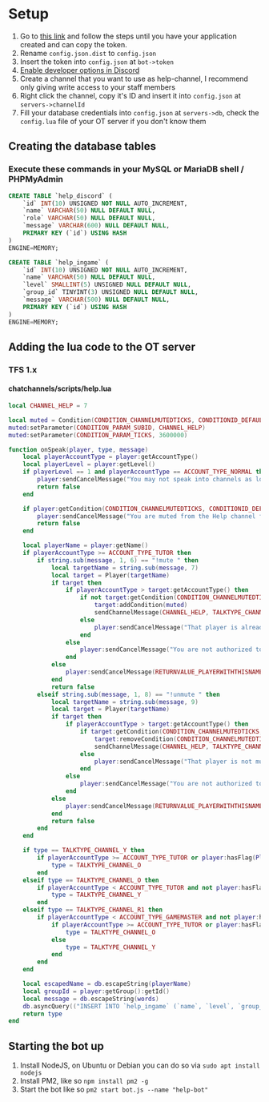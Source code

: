 # Setup

1. Go to [this link](https://discordjs.guide/preparations/setting-up-a-bot-application.html) and follow the steps until you have your application created and can copy the token.
2. Rename `config.json.dist` to `config.json`
3. Insert the token into `config.json` at `bot->token`
4. [Enable developer options in Discord](https://discordia.me/en/developer-mode)
5. Create a channel that you want to use as help-channel, I recommend only giving write access to your staff members
6. Right click the channel, copy it's ID and insert it into `config.json` at `servers->channelId`
7. Fill your database credentials into `config.json` at `servers->db`, check the `config.lua` file of your OT server if you don't know them

## Creating the database tables
### Execute these commands in your MySQL or MariaDB shell / PHPMyAdmin
```sql
CREATE TABLE `help_discord` (
	`id` INT(10) UNSIGNED NOT NULL AUTO_INCREMENT,
	`name` VARCHAR(50) NULL DEFAULT NULL,
	`role` VARCHAR(50) NULL DEFAULT NULL,
	`message` VARCHAR(600) NULL DEFAULT NULL,
	PRIMARY KEY (`id`) USING HASH
)
ENGINE=MEMORY;

CREATE TABLE `help_ingame` (
	`id` INT(10) UNSIGNED NOT NULL AUTO_INCREMENT,
	`name` VARCHAR(50) NULL DEFAULT NULL,
	`level` SMALLINT(5) UNSIGNED NULL DEFAULT NULL,
	`group_id` TINYINT(3) UNSIGNED NULL DEFAULT NULL,
	`message` VARCHAR(500) NULL DEFAULT NULL,
	PRIMARY KEY (`id`) USING HASH
)
ENGINE=MEMORY;
```

## Adding the lua code to the OT server
### TFS 1.x
#### chatchannels/scripts/help.lua
```lua
local CHANNEL_HELP = 7

local muted = Condition(CONDITION_CHANNELMUTEDTICKS, CONDITIONID_DEFAULT)
muted:setParameter(CONDITION_PARAM_SUBID, CHANNEL_HELP)
muted:setParameter(CONDITION_PARAM_TICKS, 3600000)

function onSpeak(player, type, message)
	local playerAccountType = player:getAccountType()
	local playerLevel = player:getLevel()
	if playerLevel == 1 and playerAccountType == ACCOUNT_TYPE_NORMAL then
		player:sendCancelMessage("You may not speak into channels as long as you are on level 1.")
		return false
	end

	if player:getCondition(CONDITION_CHANNELMUTEDTICKS, CONDITIONID_DEFAULT, CHANNEL_HELP) then
		player:sendCancelMessage("You are muted from the Help channel for using it inappropriately.")
		return false
	end

	local playerName = player:getName()
	if playerAccountType >= ACCOUNT_TYPE_TUTOR then
		if string.sub(message, 1, 6) == "!mute " then
			local targetName = string.sub(message, 7)
			local target = Player(targetName)
			if target then
				if playerAccountType > target:getAccountType() then
					if not target:getCondition(CONDITION_CHANNELMUTEDTICKS, CONDITIONID_DEFAULT, CHANNEL_HELP) then
						target:addCondition(muted)
						sendChannelMessage(CHANNEL_HELP, TALKTYPE_CHANNEL_R1, target:getName() .. " has been muted by " .. playerName .. " for using Help Channel inappropriately.")
					else
						player:sendCancelMessage("That player is already muted.")
					end
				else
					player:sendCancelMessage("You are not authorized to mute that player.")
				end
			else
				player:sendCancelMessage(RETURNVALUE_PLAYERWITHTHISNAMEISNOTONLINE)
			end
			return false
		elseif string.sub(message, 1, 8) == "!unmute " then
			local targetName = string.sub(message, 9)
			local target = Player(targetName)
			if target then
				if playerAccountType > target:getAccountType() then
					if target:getCondition(CONDITION_CHANNELMUTEDTICKS, CONDITIONID_DEFAULT, CHANNEL_HELP) then
						target:removeCondition(CONDITION_CHANNELMUTEDTICKS, CONDITIONID_DEFAULT, CHANNEL_HELP)
						sendChannelMessage(CHANNEL_HELP, TALKTYPE_CHANNEL_R1, target:getName() .. " has been unmuted by " .. playerName .. ".")
					else
						player:sendCancelMessage("That player is not muted.")
					end
				else
					player:sendCancelMessage("You are not authorized to unmute that player.")
				end
			else
				player:sendCancelMessage(RETURNVALUE_PLAYERWITHTHISNAMEISNOTONLINE)
			end
			return false
		end
	end

	if type == TALKTYPE_CHANNEL_Y then
		if playerAccountType >= ACCOUNT_TYPE_TUTOR or player:hasFlag(PlayerFlag_TalkOrangeHelpChannel) then
			type = TALKTYPE_CHANNEL_O
		end
	elseif type == TALKTYPE_CHANNEL_O then
		if playerAccountType < ACCOUNT_TYPE_TUTOR and not player:hasFlag(PlayerFlag_TalkOrangeHelpChannel) then
			type = TALKTYPE_CHANNEL_Y
		end
	elseif type == TALKTYPE_CHANNEL_R1 then
		if playerAccountType < ACCOUNT_TYPE_GAMEMASTER and not player:hasFlag(PlayerFlag_CanTalkRedChannel) then
			if playerAccountType >= ACCOUNT_TYPE_TUTOR or player:hasFlag(PlayerFlag_TalkOrangeHelpChannel) then
				type = TALKTYPE_CHANNEL_O
			else
				type = TALKTYPE_CHANNEL_Y
			end
		end
	end

	local escapedName = db.escapeString(playerName)
	local groupId = player:getGroup():getId()
	local message = db.escapeString(words)
	db.asyncQuery(("INSERT INTO `help_ingame` (`name`, `level`, `group_id`, `message`) VALUES (%s, %d, %d, %s);"):format(escapedName, playerLevel, groupId, message))
	return type
end
```

## Starting the bot up
1. Install NodeJS, on Ubuntu or Debian you can do so via `sudo apt install nodejs`
2. Install PM2, like so `npm install pm2 -g`
3. Start the bot like so `pm2 start bot.js --name "help-bot"`
